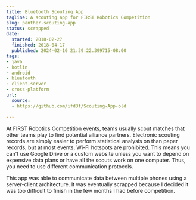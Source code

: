 ```yaml
---
title: Bluetooth Scouting App
tagline: A scouting app for FIRST Robotics Competition
slug: panther-scouting-app
status: scrapped
date:
  started: 2018-02-27
  finished: 2018-04-17
  published: 2024-02-10 21:39:22.399715-08:00
tags:
- java
- kotlin
- android
- bluetooth
- client-server
- cross-platform
url:
  source:
  - https://github.com/ifd3f/Scouting-App-old

---
```


At FIRST Robotics Competition events, teams usually scout matches that other
teams play to find potential alliance partners. Electronic scouting records are
simply easier to perform statistical analysis on than paper records, but at most
events, Wi-Fi hotspots are prohibited. This means you can't use Google Drive or
a custom website unless you want to depend on expensive data plans or have all
the scouts work on one computer. Thus, you need to use different communication
protocols.

This app was able to communicate data between multiple phones using a
server-client architecture. It was eventually scrapped because I decided it was
too difficult to finish in the few months I had before competition.